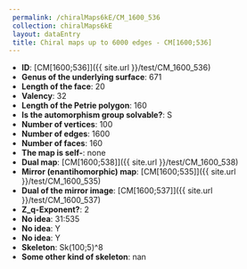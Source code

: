 ```yaml
--- 
 permalink: /chiralMaps6kE/CM_1600_536 
 collection: chiralMaps6kE
 layout: dataEntry
 title: Chiral maps up to 6000 edges - CM[1600;536]
---
```


- **ID**: [CM[1600;536]]({{ site.url }}/test/CM_1600_536)
- **Genus of the underlying surface**: 671
- **Length of the face**: 20
- **Valency**: 32
- **Length of the Petrie polygon**: 160
- **Is the automorphism group solvable?**: S
- **Number of vertices**: 100
- **Number of edges**: 1600
- **Number of faces**: 160
- **The map is self-**: none
- **Dual map**: [CM[1600;538]]({{ site.url }}/test/CM_1600_538)
- **Mirror (enantihomorphic) map**: [CM[1600;535]]({{ site.url }}/test/CM_1600_535)
- **Dual of the mirror image**: [CM[1600;537]]({{ site.url }}/test/CM_1600_537)
- **Z_q-Exponent?**: 2
- **No idea**:  31:535
- **No idea**: Y
- **No idea**: Y
- **Skeleton**: Sk(100;5)^8
- **Some other kind of skeleton**: nan
